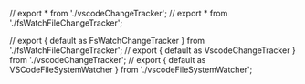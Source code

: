 // export * from './vscodeChangeTracker';
// export * from './fsWatchFileChangeTracker';

// export { default as FsWatchChangeTracker } from './fsWatchFileChangeTracker';
// export { default as VscodeChangeTracker } from './vscodeChangeTracker';
// export { default as VSCodeFileSystemWatcher } from './vscodeFileSystemWatcher';
